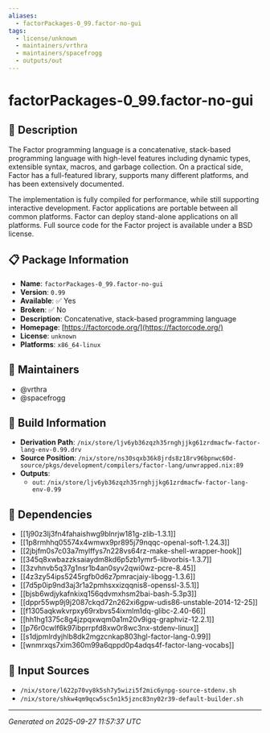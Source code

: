```yaml
---
aliases:
  - factorPackages-0_99.factor-no-gui
tags:
  - license/unknown
  - maintainers/vrthra
  - maintainers/spacefrogg
  - outputs/out
---
```


# factorPackages-0_99.factor-no-gui

## 📝 Description

The Factor programming language is a concatenative, stack-based
programming language with high-level features including dynamic types,
extensible syntax, macros, and garbage collection. On a practical side,
Factor has a full-featured library, supports many different platforms, and
has been extensively documented.

The implementation is fully compiled for performance, while still
supporting interactive development. Factor applications are portable
between all common platforms. Factor can deploy stand-alone applications
on all platforms. Full source code for the Factor project is available
under a BSD license.


## 📋 Package Information

- **Name**: `factorPackages-0_99.factor-no-gui`
- **Version**: `0.99`
- **Available**: ✅ Yes
- **Broken**: ✅ No
- **Description**: Concatenative, stack-based programming language
- **Homepage**: [https://factorcode.org/](https://factorcode.org/)
- **License**: `unknown`
- **Platforms**: `x86_64-linux`
## 👥 Maintainers

- @vrthra
- @spacefrogg


## 🔧 Build Information

- **Derivation Path**: `/nix/store/ljv6yb36zqzh35rnghjjkg61zrdmacfw-factor-lang-env-0.99.drv`
- **Source Position**: `/nix/store/ns30sqxb36k8jrds8z18rv96bpnwc60d-source/pkgs/development/compilers/factor-lang/unwrapped.nix:89`
- **Outputs**:
  - `out`:  `/nix/store/ljv6yb36zqzh35rnghjjkg61zrdmacfw-factor-lang-env-0.99`

## 🔗 Dependencies

- [[1j90z3lj3fn4fahaishwg9blnrjw181g-zlib-1.3.1]]
- [[1p8rmhhq05574x4wmwx9pr895j79nqqc-openal-soft-1.24.3]]
- [[2jbjfm0s7c03a7mylffys7n228vs64rz-make-shell-wrapper-hook]]
- [[345q8xwbazzksaiaydm8kd6p5zb1ymr5-libvorbis-1.3.7]]
- [[3zvhnvb5q37g1nsr1b4an0syv2qwi0wz-pcre-8.45]]
- [[4z3zy54ips5245rgfb0d6z7pmracjaiy-libogg-1.3.6]]
- [[7d5p0ip9nd3aj3r1a2pmhsxxizqqnis8-openssl-3.5.1]]
- [[bjsb6wdjykafnkixq156qdvmxhsm2bai-bash-5.3p3]]
- [[dppr55wp9j9j2087ckqd72n262xi6gpw-udis86-unstable-2014-12-25]]
- [[f1305aqkwkvrpxy69rxbvs54ixmlm1dq-glibc-2.40-66]]
- [[hh1hg1375c8g4jzpqxwqm0a1m20v9igq-graphviz-12.2.1]]
- [[p76r0cwlf6k97ibprrpfd8xw0r8wc3nx-stdenv-linux]]
- [[s1djpmlrdyjhlb8dk2mgzcnkap803hgl-factor-lang-0.99]]
- [[wnmrxqs7xim360m99a6qppd0p4adqs4f-factor-lang-vocabs]]

## 📁 Input Sources

- `/nix/store/l622p70vy8k5sh7y5wizi5f2mic6ynpg-source-stdenv.sh`
- `/nix/store/shkw4qm9qcw5sc5n1k5jznc83ny02r39-default-builder.sh`

---
*Generated on 2025-09-27 11:57:37 UTC*
